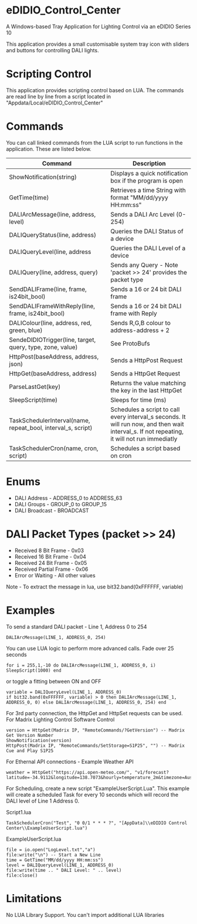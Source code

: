 # eDIDIO_Control_Center
A Windows-based Tray Application for Lighting Control via an eDIDIO Series 10

This application provides a small customisable system tray icon with sliders and buttons for controlling DALI lights. 

# Scripting Control
This application provides scripting control based on LUA. The commands are read line by line from a script located in "Appdata/Local/eDIDIO_Control_Center"

# Commands
You can call linked commands from the LUA script to run functions in the application. These are listed below.

| Command | Description |
| --- | --- |
| ShowNotification(string) | Displays a quick notification box if the program is open |
| GetTime(time) | Retrieves a time String with format "MM/dd/yyyy HH:mm:ss" |
| DALIArcMessage(line, address, level) | Sends a DALI Arc Level (0-254) |
| DALIQueryStatus(line, address) | Queries the DALI Status of a device |
| DALIQueryLevel(line, address | Queries the DALI Level of a device |
| DALIQuery(line, address, query) | Sends any Query - Note 'packet >> 24' provides the packet type |
| SendDALIFrame(line, frame, is24bit_bool) | Sends a 16 or 24 bit DALI frame |
| SendDALIFrameWithReply(line, frame, is24bit_bool) | Sends a 16 or 24 bit DALI frame with Reply |
| DALIColour(line, address, red, green, blue) | Sends R,G,B colour to address-address + 2 |
| SendeDIDIOTrigger(line, target, query, type, zone, value) | See ProtoBufs |
| HttpPost(baseAddress, address, json) | Sends a HttpPost Request |
| HttpGet(baseAddress, address) | Sends a HttpGet Request |
| ParseLastGet(key) | Returns the value matching the key in the last HttpGet |
| SleepScript(time) | Sleeps for time (ms) |
| TaskSchedulerInterval(name, repeat_bool, interval_s, script) | Schedules a script to call every interval_s seconds. It will run now, and then wait interval_s. If not repeating, it will not run immediatly |
| TaskSchedulerCron(name, cron, script) | Schedules a script based on cron |


# Enums
* DALI Address - ADDRESS_0 to ADDRESS_63
* DALI Groups - GROUP_0 to GROUP_15
* DALI Broadcast - BROADCAST

# DALI Packet Types (packet >> 24)
* Received 8 Bit Frame - 0x03
* Received 16 Bit Frame - 0x04
* Received 24 Bit Frame - 0x05
* Received Partial Frame - 0x06
* Error or Waiting - All other values

Note - To extract the message in lua, use bit32.band(0xFFFFFF, variable)

# Examples
To send a standard DALI packet - Line 1, Address 0 to 254
```
DALIArcMessage(LINE_1, ADDRESS_0, 254)
```

You can use LUA logic to perform more advanced calls. Fade over 25 seconds
```
for i = 255,1,-10 do DALIArcMessage(LINE_1, ADDRESS_0, i) SleepScript(1000) end
```
or toggle a fitting between ON and OFF
```
variable = DALIQueryLevel(LINE_1, ADDRESS_0)
if bit32.band(0xFFFFFF, variable) > 0 then DALIArcMessage(LINE_1, ADDRESS_0, 0) else DALIArcMessage(LINE_1, ADDRESS_0, 254) end
```
For 3rd party connection, the HttpGet and HttpSet requests can be used. For Madrix Lighting Control Software Control
```
version = HttpGet(Madrix IP, "RemoteCommands/?GetVersion") -- Madrix Get Version Number
ShowNotification(version)
HttpPost(Madrix IP, "RemoteCommands/SetStorage=S1P25", "") -- Madrix Cue and Play S1P25
```
For Ethernal API connections - Example Weather API
```
weather = HttpGet("https://api.open-meteo.com/", "v1/forecast?latitude=-34.9112&longitude=138.7073&hourly=temperature_2m&timezone=Australia%2FSydney")
```

For Scheduling, create a new script "ExampleUserScript.Lua". This example will create a scheduled Task for every 10 seconds which will record the DALI level of Line 1 Address 0.

Script1.lua
```
TaskSchedulerCron("Test", "0 0/1 * * * ?", "[AppData]\\eDIDIO Control Center\\ExampleUserScript.lua")
```

ExampleUserScript.lua
```
file = io.open("LogLevel.txt","a") 
file:write("\n") -- Start a New Line
time = GetTime("MM/dd/yyyy HH:mm:ss")
level = DALIQueryLevel(LINE_1, ADDRESS_0)
file:write(time .. " DALI Level: " .. level)
file:close()
```

# Limitations
No LUA Library Support. You can't import additional LUA libraries
